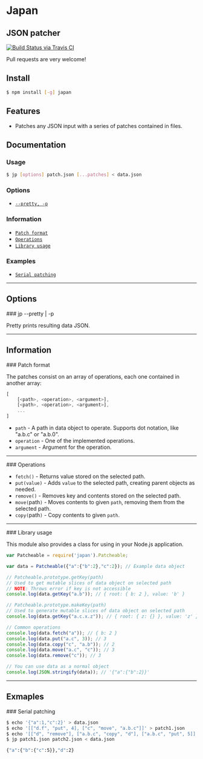 # Japan
## JSON patcher 

[![Build Status via Travis CI](https://travis-ci.org/aynik/japan.svg?branch=master)](https://travis-ci.org/aynik/japan)

Pull requests are very welcome!

## Install 

```bash
$ npm install [-g] japan
```

## Features

- Patches any JSON input with a series of patches contained in files.

## Documentation

### Usage

```bash
$ jp [options] patch.json [...patches] < data.json
```

### Options

* [`--pretty, -p`](#pretty)

### Information

* [`Patch format`](#patch-format)
* [`Operations`](#operations)
* [`Library usage`](#library-usage)

### Examples

* [`Serial patching`](#serial)

---

## Options

<a name="pretty" />
### jp --pretty | -p

Pretty prints resulting data JSON.

---

## Information

<a name="patch-format" />
### Patch format

The patches consist on an array of operations, each one contained in another array:

```js
[
    [<path>, <operation>, <argument>],    
    [<path>, <operation>, <argument>],    
    ...
] 
```
* `path` - A path in data object to operate. Supports dot notation, like "a.b.c" or "a.b.0".
* `operation` - One of the implemented operations.
* `argument` - Argument for the operation.

---

<a name="operations" />
### Operations

* `fetch()` - Returns value stored on the selected path.
* `put(value)` - Adds `value` to the selected path, creating parent objects as needed.
* `remove()` - Removes key and contents stored on the selected path.
* `move(`path`)` - Moves contents to given `path`, removing them from the selected path.
* `copy(`path`)` - Copy contents to given `path`.

---

<a name="library-usage" />
### Library usage

This module also provides a class for using in your Node.js application.

```js
var Patcheable = require('japan').Patcheable;

var data = Patcheable({"a":{"b":2},"c":2}); // Example data object

// Patcheable.prototype.getKey(path)
// Used to get mutable slices of data object on selected path
// NOTE: Throws error if key is not accessible
console.log(data.getKey("a.b")); // { root: { b: 2 }, value: 'b' } 

// Patcheable.prototype.makeKey(path)
// Used to generate mutable slices of data object on selected path
console.log(data.getKey("a.c.x.z")); // { root: { z: {} }, value: 'z' } 

// Common operations
console.log(data.fetch("a")); // { b: 2 }
console.log(data.put("a.c", 3)); // 3
console.log(data.copy("c", "a.b")); // 2
console.log(data.move("a.c", "c")); // 3
console.log(data.remove("c")); // 3

// You can use data as a normal object
console.log(JSON.stringify(data)); // '{"a":{"b":2}}'
```

---

## Exmaples

<a name="serial" />
### Serial patching

```bash
$ echo '{"a":1,"c":2}' > data.json
$ echo '[["d.f", "put", 4], ["c", "move", "a.b.c"]]' > patch1.json
$ echo '[["d", "remove"], ["a.b.c", "copy", "d"], ["a.b.c", "put", 5]]' > patch2.json
$ jp patch1.json patch2.json < data.json

{"a":{"b":{"c":5}},"d":2}
```
